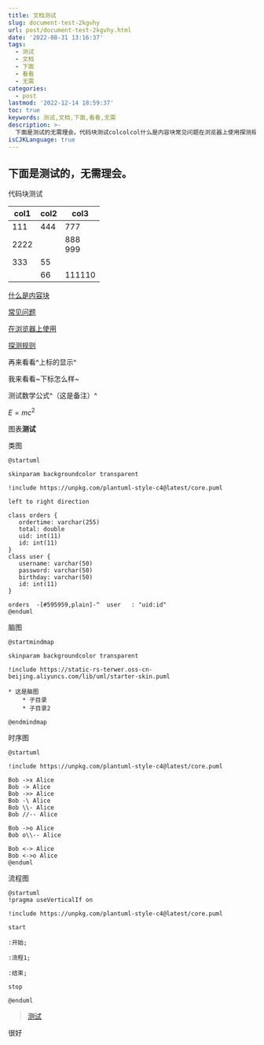 ```yaml
---
title: 文档测试
slug: document-test-2kgvhy
url: post/document-test-2kgvhy.html
date: '2022-08-31 13:16:37'
tags:
  - 测试
  - 文档
  - 下面
  - 看看
  - 无需
categories:
  - post
lastmod: '2022-12-14 18:59:37'
toc: true
keywords: 测试,文档,下面,看看,无需
description: >-
  下面是测试的无需理会。代码块测试colcolcol什么是内容块常见问题在浏览器上使用探测规则再来看看_上标的显示_我来看看下标怎么样测试数学公式_（这是备注）_e=mc_图表测试类图at_startumlskinparambackgroundcolortransparent_includehttps_unpkgcomplantumlstylecat_latestcorepumllefttorightdirectionclassorders{ordertime_varchar()total_doubleui
isCJKLanguage: true
---
```






## 下面是测试的，无需理会。

代码块测试

|col1|col2|col3|
| ------| ---------------------------| ---------------------------|
|111|444|777|
|2222||888<br />999|
|333|55||
||66|111110|

[什么是内容块](siyuan://blocks/20200813004931-q4cu8na)

[常见问题](siyuan://blocks/20200813093015-u6bopdt)

[在浏览器上使用](siyuan://blocks/20201004184819-nj8ibyg)

[探测规则](siyuan://blocks/20211010211708-0qn8cpl)

再来看看^上标的显示^

我来看看~下标怎么样~

测试数学公式^（这是备注）^

$E=mc^2$

图表**测试**

类图

```plantuml
@startuml

skinparam backgroundcolor transparent

!include https://unpkg.com/plantuml-style-c4@latest/core.puml

left to right direction

class orders {
   ordertime: varchar(255)
   total: double
   uid: int(11)
   id: int(11)
}
class user {
   username: varchar(50)
   password: varchar(50)
   birthday: varchar(50)
   id: int(11)
}

orders  -[#595959,plain]-^  user   : "uid:id"
@enduml
```

脑图

```plantuml
@startmindmap

skinparam backgroundcolor transparent

!include https://static-rs-terwer.oss-cn-beijing.aliyuncs.com/lib/uml/starter-skin.puml

* 这是脑图
	* 子目录
	* 子目录2

@endmindmap
```

时序图

```plantuml
@startuml

!include https://unpkg.com/plantuml-style-c4@latest/core.puml

Bob ->x Alice
Bob -> Alice
Bob ->> Alice
Bob -\ Alice
Bob \\- Alice
Bob //-- Alice

Bob ->o Alice
Bob o\\-- Alice

Bob <-> Alice
Bob <->o Alice
@enduml
```

流程图

```plantuml
@startuml
!pragma useVerticalIf on

!include https://unpkg.com/plantuml-style-c4@latest/core.puml

start

:开始;

:流程1;

:结束;

stop

@enduml
```



> [测试](siyuan://blocks/20221204180309-s3ognix)

很好
